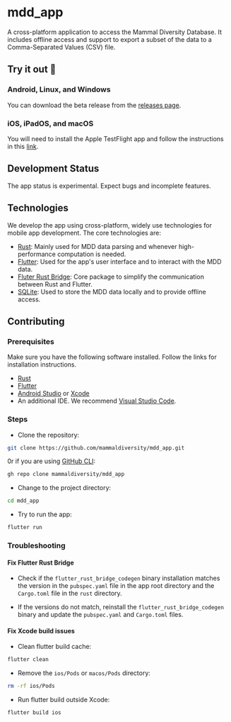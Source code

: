 # mdd_app

A cross-platform application to access the Mammal Diversity Database. It includes offline access and support to export a subset of the data to a Comma-Separated Values (CSV) file.

## Try it out 🚀

### Android, Linux, and Windows

You can download the beta release from the [releases page](https://github.com/mammaldiversity/mdd_app/releases).

### iOS, iPadOS, and macOS

You will need to install the Apple TestFlight app and follow the instructions in this [link](https://testflight.apple.com/join/FXGXyw5e).

## Development Status

The app status is experimental. Expect bugs and incomplete features.

## Technologies

We develop the app using cross-platform, widely use technologies for mobile app development. The core technologies are:

- [Rust](https://www.rust-lang.org/): Mainly used for MDD data parsing and whenever high-performance computation is needed.
- [Flutter](https://flutter.dev/): Used for the app's user interface and to interact with the MDD data.
- [Fluter Rust Bridge](https://cjycode.com/flutter_rust_bridge/): Core package to simplify the communication between Rust and Flutter.
- [SQLite](https://www.sqlite.org/index.html): Used to store the MDD data locally and to provide offline access.

## Contributing

### Prerequisites

Make sure you have the following software installed. Follow the links for installation instructions.

- [Rust](https://www.rust-lang.org/tools/install)
- [Flutter](https://flutter.dev/docs/get-started/install)
- [Android Studio](https://developer.android.com/studio) or [Xcode](https://developer.apple.com/xcode/)
- An additional IDE. We recommend [Visual Studio Code](https://code.visualstudio.com/).

### Steps

- Clone the repository:

```bash
git clone https://github.com/mammaldiversity/mdd_app.git
```

0r if you are using [GitHub CLI](https://cli.github.com/):

```bash
gh repo clone mammaldiversity/mdd_app
```

- Change to the project directory:

```bash
cd mdd_app
```

- Try to run the app:

```bash
flutter run
```

### Troubleshooting

#### Fix Flutter Rust Bridge

- Check if the `flutter_rust_bridge_codegen` binary installation matches the version in the `pubspec.yaml` file in the app root directory and the `Cargo.toml` file in the `rust` directory.

- If the versions do not match, reinstall the `flutter_rust_bridge_codegen` binary and update the `pubspec.yaml` and `Cargo.toml` files.

#### Fix Xcode build issues

- Clean flutter build cache:

```bash
flutter clean
```

- Remove the `ios/Pods` or `macos/Pods` directory:

```bash
rm -rf ios/Pods
```

- Run flutter build outside Xcode:

```bash
flutter build ios
```
